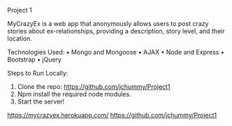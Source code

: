 Project 1

MyCrazyEx is a web app that anonymously allows users to post crazy stories about ex-relationships, providing a description, story level, and their location. 


Technologies Used:
•	Mongo and Mongoose
•	AJAX
•	Node and Express
•	Bootstrap
•	jQuery


Steps to Run Locally: 
1.	Clone the repo: https://github.com/jchummy/Project1
2.	Npm install the required node modules.
3.	Start the server! 



https://mycrazyex.herokuapp.com/
https://github.com/jchummy/Project1
